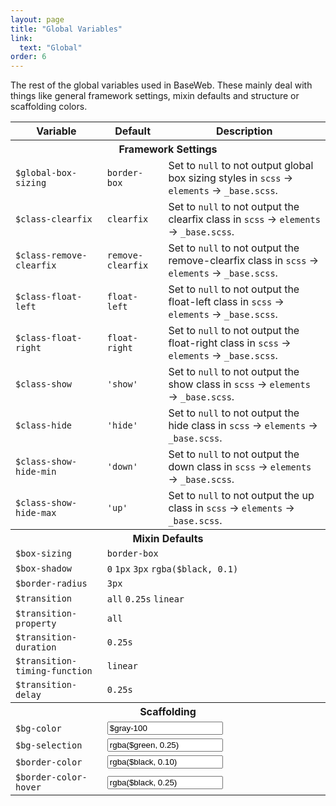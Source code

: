 ```yaml
---
layout: page
title: "Global Variables"
link:
  text: "Global"
order: 6
---
```


The rest of the global variables used in BaseWeb. These mainly deal with things like general framework settings, mixin defaults and structure or scaffolding colors.

<table class="table table-docs">
  <tr>
    <th>Variable</th>
    <th>Default</th>
    <th>Description</th>
  </tr>

  <tr>
    <th colspan="3">Framework Settings</th>
  </tr>
  <tr>
    <td><code>$global-box-sizing</code></td>
    <td><code>border-box</code></td>
    <td>Set to <code>null</code> to not output global box sizing styles in <code>scss</code > &rarr; <code>elements</code> &rarr; <code>_base.scss</code>.</td>
  </tr>
  <tr>
    <td><code>$class-clearfix</code></td>
    <td><code>clearfix</code></td>
    <td>Set to <code>null</code> to not output the clearfix class in <code>scss</code > &rarr; <code>elements</code> &rarr; <code>_base.scss</code>.</td>
  </tr>
  <tr>
    <td><code>$class-remove-clearfix</code></td>
    <td><code>remove-clearfix</code></td>
    <td>Set to <code>null</code> to not output the remove-clearfix class in <code>scss</code > &rarr; <code>elements</code> &rarr; <code>_base.scss</code>.</td>
  </tr>
  <tr>
    <td><code>$class-float-left</code></td>
    <td><code>float-left</code></td>
    <td>Set to <code>null</code> to not output the float-left class in <code>scss</code > &rarr; <code>elements</code> &rarr; <code>_base.scss</code>.</td>
  </tr>
  <tr>
    <td><code>$class-float-right</code></td>
    <td><code>float-right</code></td>
    <td>Set to <code>null</code> to not output the float-right class in <code>scss</code > &rarr; <code>elements</code> &rarr; <code>_base.scss</code>.</td>
  </tr>

  <tr>
    <td><code>$class-show</code></td>
    <td><code>'show'</code></td>
    <td>Set to <code>null</code> to not output the show class in <code>scss</code > &rarr; <code>elements</code> &rarr; <code>_base.scss</code>.</td>
  </tr>
  <tr>
    <td><code>$class-hide</code></td>
    <td><code>'hide'</code></td>
    <td>Set to <code>null</code> to not output the hide class in <code>scss</code > &rarr; <code>elements</code> &rarr; <code>_base.scss</code>.</td>
  </tr>
  <tr>
    <td><code>$class-show-hide-min</code></td>
    <td><code>'down'</code></td>
    <td>Set to <code>null</code> to not output the down class in <code>scss</code > &rarr; <code>elements</code> &rarr; <code>_base.scss</code>.</td>
  </tr>
  <tr>
    <td><code>$class-show-hide-max</code></td>
    <td><code>'up'</code></td>
    <td>Set to <code>null</code> to not output the up class in <code>scss</code > &rarr; <code>elements</code> &rarr; <code>_base.scss</code>.</td>
  </tr>

  <tr>
    <th colspan="3">Mixin Defaults</th>
  </tr>
  <tr>
    <td><code>$box-sizing</code></td>
    <td colspan="2"><code>border-box</code></td>
  </tr>
  <tr>
    <td><code>$box-shadow</code></td>
    <td colspan="2"><code>0</code> <code>1px</code> <code>3px</code> <code>rgba($black, 0.1)</code></td>
  </tr>
  <tr>
    <td><code>$border-radius</code></td>
    <td colspan="2"><code>3px</code></td>
  </tr>

  <tr>
    <td><code>$transition</code></td>
    <td colspan="2"><code>all</code> <code>0.25s</code> <code>linear</code></td>
  </tr>
  <tr>
    <td><code>$transition-property</code></td>
    <td colspan="2"><code>all</code></td>
  </tr>
  <tr>
    <td><code>$transition-duration</code></td>
    <td colspan="2"><code>0.25s</code></td>
  </tr>
  <tr>
    <td><code>$transition-timing-function</code></td>
    <td colspan="2"><code>linear</code></td>
  </tr>
  <tr>
    <td><code>$transition-delay</code></td>
    <td colspan="2"><code>0.25s</code></td>
  </tr>

  <tr>
    <th colspan="3">Scaffolding</th>
  </tr>
  <tr>
    <td><code>$bg-color</code></td>
    <td colspan="2">
      <div class="swatch-wrap">
        <span class="swatch bg-bg-color"></span>
        <input type="text" class="input swatch-value" onclick="this.select()" value="$gray-100" readonly="">
      </div>
    </td>
  </tr>
  <tr>
    <td><code>$bg-selection</code></td>
    <td colspan="2">
      <div class="swatch-wrap">
        <span class="swatch bg-bg-selection"></span>
        <input type="text" class="input swatch-value" onclick="this.select()" value="rgba($green, 0.25)" readonly="">
      </div>
    </td>
  </tr>
  <tr>
    <td><code>$border-color</code></td>
    <td colspan="2">
      <div class="swatch-wrap">
        <span class="swatch bg-border-color"></span>
        <input type="text" class="input swatch-value" onclick="this.select()" value="rgba($black, 0.10)" readonly="">
      </div>
    </td>
  </tr>
  <tr>
    <td><code>$border-color-hover</code></td>
    <td colspan="2">
      <div class="swatch-wrap">
        <span class="swatch bg-border-color-hover"></span>
        <input type="text" class="input swatch-value" onclick="this.select()" value="rgba($black, 0.25)" readonly="">
      </div>
    </td>
  </tr>
</table>
